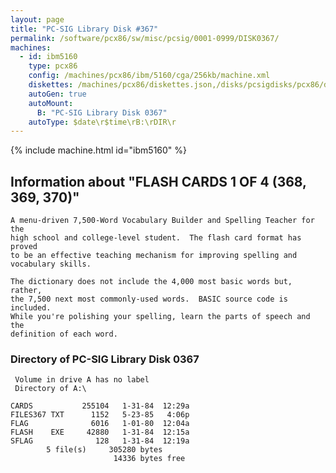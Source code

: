 ```yaml
---
layout: page
title: "PC-SIG Library Disk #367"
permalink: /software/pcx86/sw/misc/pcsig/0001-0999/DISK0367/
machines:
  - id: ibm5160
    type: pcx86
    config: /machines/pcx86/ibm/5160/cga/256kb/machine.xml
    diskettes: /machines/pcx86/diskettes.json,/disks/pcsigdisks/pcx86/diskettes.json
    autoGen: true
    autoMount:
      B: "PC-SIG Library Disk 0367"
    autoType: $date\r$time\rB:\rDIR\r
---
```


{% include machine.html id="ibm5160" %}

## Information about "FLASH CARDS 1 OF 4 (368, 369, 370)"

    A menu-driven 7,500-Word Vocabulary Builder and Spelling Teacher for the
    high school and college-level student.  The flash card format has proved
    to be an effective teaching mechanism for improving spelling and
    vocabulary skills.
    
    The dictionary does not include the 4,000 most basic words but, rather,
    the 7,500 next most commonly-used words.  BASIC source code is included.
    While you're polishing your spelling, learn the parts of speech and the
    definition of each word.

### Directory of PC-SIG Library Disk 0367

     Volume in drive A has no label
     Directory of A:\

    CARDS           255104   1-31-84  12:29a
    FILES367 TXT      1152   5-23-85   4:06p
    FLAG              6016   1-01-80  12:04a
    FLASH    EXE     42880   1-31-84  12:15a
    SFLAG              128   1-31-84  12:19a
            5 file(s)     305280 bytes
                           14336 bytes free
